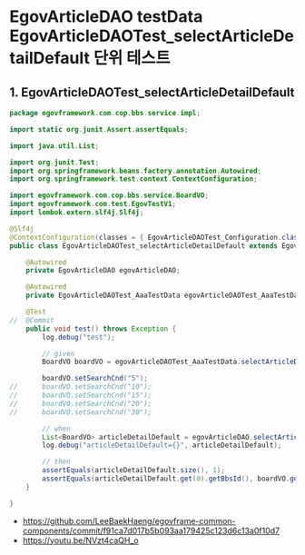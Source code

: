 # EgovArticleDAO testData EgovArticleDAOTest_selectArticleDetailDefault 단위 테스트

## 1. EgovArticleDAOTest_selectArticleDetailDefault

```java
package egovframework.com.cop.bbs.service.impl;

import static org.junit.Assert.assertEquals;

import java.util.List;

import org.junit.Test;
import org.springframework.beans.factory.annotation.Autowired;
import org.springframework.test.context.ContextConfiguration;

import egovframework.com.cop.bbs.service.BoardVO;
import egovframework.com.test.EgovTestV1;
import lombok.extern.slf4j.Slf4j;

@Slf4j
@ContextConfiguration(classes = { EgovArticleDAOTest_Configuration.class })
public class EgovArticleDAOTest_selectArticleDetailDefault extends EgovTestV1 {

	@Autowired
	private EgovArticleDAO egovArticleDAO;

	@Autowired
	private EgovArticleDAOTest_AaaTestData egovArticleDAOTest_AaaTestData;

	@Test
//	@Commit
	public void test() throws Exception {
		log.debug("test");

		// given
		BoardVO boardVO = egovArticleDAOTest_AaaTestData.selectArticleDetailDefaultCnt();

		boardVO.setSearchCnd("5");
//		boardVO.setSearchCnd("10");
//		boardVO.setSearchCnd("15");
//		boardVO.setSearchCnd("20");
//		boardVO.setSearchCnd("30");

		// when
		List<BoardVO> articleDetailDefault = egovArticleDAO.selectArticleDetailDefault(boardVO);
		log.debug("articleDetailDefault={}", articleDetailDefault);

		// then
		assertEquals(articleDetailDefault.size(), 1);
		assertEquals(articleDetailDefault.get(0).getBbsId(), boardVO.getBbsId());
	}

}
```

- https://github.com/LeeBaekHaeng/egovframe-common-components/commit/f91ca7d017b5b093aa179425c123d6c13a0f10d7
- https://youtu.be/NVzt4caQH_o
